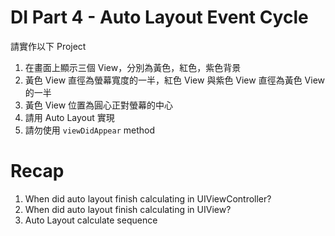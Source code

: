 # DI Part 4 - Auto Layout Event Cycle

請實作以下 Project

1. 在畫面上顯示三個 View，分別為黃色，紅色，紫色背景
2. 黃色 View 直徑為螢幕寬度的一半，紅色 View 與紫色 View 直徑為黃色 View 的一半
3. 黃色 View 位置為圓心正對螢幕的中心
4. 請用 Auto Layout 實現
5. 請勿使用 `viewDidAppear` method

# Recap
1. When did auto layout finish calculating in UIViewController?
2. When did auto layout finish calculating in UIView?
3. Auto Layout calculate sequence
